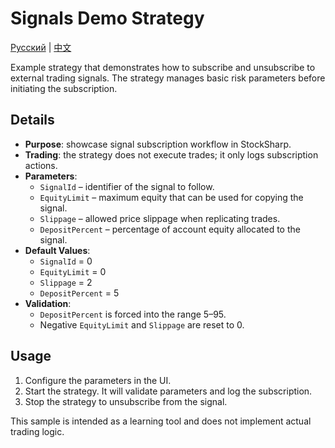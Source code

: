 # Signals Demo Strategy
[Русский](README_ru.md) | [中文](README_cn.md)

Example strategy that demonstrates how to subscribe and unsubscribe to external trading signals.
The strategy manages basic risk parameters before initiating the subscription.

## Details

- **Purpose**: showcase signal subscription workflow in StockSharp.
- **Trading**: the strategy does not execute trades; it only logs subscription actions.
- **Parameters**:
  - `SignalId` – identifier of the signal to follow.
  - `EquityLimit` – maximum equity that can be used for copying the signal.
  - `Slippage` – allowed price slippage when replicating trades.
  - `DepositPercent` – percentage of account equity allocated to the signal.
- **Default Values**:
  - `SignalId` = 0
  - `EquityLimit` = 0
  - `Slippage` = 2
  - `DepositPercent` = 5
- **Validation**:
  - `DepositPercent` is forced into the range 5–95.
  - Negative `EquityLimit` and `Slippage` are reset to 0.

## Usage

1. Configure the parameters in the UI.
2. Start the strategy. It will validate parameters and log the subscription.
3. Stop the strategy to unsubscribe from the signal.

This sample is intended as a learning tool and does not implement actual trading logic.
